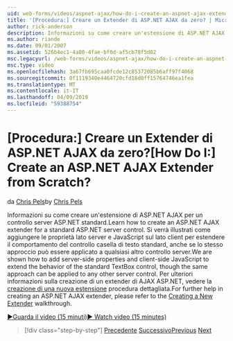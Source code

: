 ```yaml
---
uid: web-forms/videos/aspnet-ajax/how-do-i-create-an-aspnet-ajax-extender-from-scratch
title: '[Procedura:] Creare un Extender di ASP.NET AJAX da zero? | Microsoft Docs'
author: rick-anderson
description: Informazioni su come creare un'estensione di ASP.NET AJAX per un controllo server ASP.NET standard. Si verrà illustrati come aggiungere le proprietà lato server e JavaScript sul lato client...
ms.author: riande
ms.date: 09/01/2007
ms.assetid: 526b4ec1-4a80-4fae-bf0d-af5cb78f5d02
msc.legacyurl: /web-forms/videos/aspnet-ajax/how-do-i-create-an-aspnet-ajax-extender-from-scratch
msc.type: video
ms.openlocfilehash: 3a67fb695caa0fcde12c85372085b6aff97f4068
ms.sourcegitcommit: 0f1119340e4464720cfd16d0ff15764746ea1fea
ms.translationtype: MT
ms.contentlocale: it-IT
ms.lasthandoff: 04/09/2019
ms.locfileid: "59388754"
---
```

# <a name="how-do-i-create-an-aspnet-ajax-extender-from-scratch"></a><span data-ttu-id="46c6e-105">[Procedura:] Creare un Extender di ASP.NET AJAX da zero?</span><span class="sxs-lookup"><span data-stu-id="46c6e-105">[How Do I:] Create an ASP.NET AJAX Extender from Scratch?</span></span>

<span data-ttu-id="46c6e-106">da [Chris Pels](https://twitter.com/chrispels)</span><span class="sxs-lookup"><span data-stu-id="46c6e-106">by [Chris Pels](https://twitter.com/chrispels)</span></span>

<span data-ttu-id="46c6e-107">Informazioni su come creare un'estensione di ASP.NET AJAX per un controllo server ASP.NET standard.</span><span class="sxs-lookup"><span data-stu-id="46c6e-107">Learn how to create an ASP.NET AJAX extender for a standard ASP.NET server control.</span></span> <span data-ttu-id="46c6e-108">Si verrà illustrati come aggiungere le proprietà lato server e JavaScript sul lato client per estendere il comportamento del controllo casella di testo standard, anche se lo stesso approccio può essere applicato a qualsiasi altro controllo server.</span><span class="sxs-lookup"><span data-stu-id="46c6e-108">We are shown how to add server-side properties and client-side JavaScript to extend the behavior of the standard TextBox control, though the same approach can be applied to any other server control.</span></span> <span data-ttu-id="46c6e-109">Per ulteriori informazioni sulla creazione di un extender di AJAX ASP.NET, vedere la [creazione di una nuova estensione](../../overview/ajax-control-toolkit/getting-started/creating-a-custom-ajax-control-toolkit-control-extender-cs.md) procedura dettagliata.</span><span class="sxs-lookup"><span data-stu-id="46c6e-109">For further help in creating an ASP.NET AJAX extender, please refer to the [Creating a New Extender](../../overview/ajax-control-toolkit/getting-started/creating-a-custom-ajax-control-toolkit-control-extender-cs.md) walkthrough.</span></span>

[<span data-ttu-id="46c6e-110">&#9654;Guarda il video (15 minuti)</span><span class="sxs-lookup"><span data-stu-id="46c6e-110">&#9654; Watch video (15 minutes)</span></span>](https://channel9.msdn.com/Blogs/ASP-NET-Site-Videos/how-do-i-create-an-aspnet-ajax-extender-from-scratch)

> [!div class="step-by-step"]
> <span data-ttu-id="46c6e-111">[Precedente](how-do-i-trigger-an-updatepanel-refresh-from-a-dropdownlist-control.md)
> [Successivo](how-do-i-build-custom-server-controls-that-work-with-or-without-aspnet-ajax.md)</span><span class="sxs-lookup"><span data-stu-id="46c6e-111">[Previous](how-do-i-trigger-an-updatepanel-refresh-from-a-dropdownlist-control.md)
[Next](how-do-i-build-custom-server-controls-that-work-with-or-without-aspnet-ajax.md)</span></span>
